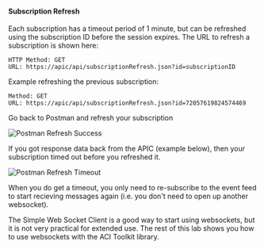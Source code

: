 #### Subscription Refresh
Each subscription has a timeout period of 1 minute, but can be refreshed using the subscription ID before the session expires. The URL to refresh a subscription is shown here:
```
HTTP Method: GET
URL: https://apic/api/subscriptionRefresh.json?id=subscriptionID
```

Example refreshing the previous subscription:
```
Method: GET
URL: https://apic/api/subscriptionRefresh.json?id=72057619824574469
```

Go back to Postman and refresh your subscription

![Postman Refresh Success](/posts/files/intermediate-aci_websockets/assets/images/postman_refresh_success.png)

If you got response data back from the APIC (example below), then your subscription timed out before you refreshed it.

![Postman Refresh Timeout](/posts/files/intermediate-aci_websockets/assets/images/postman_refresh_timeout.png)

When you do get a timeout, you only need to re-subscribe to the event feed to start recieving messages again (i.e. you don't need to open up another websocket).

The Simple Web Socket Client is a good way to start using websockets, but it is not very practical for extended use. The rest of this lab shows you how to use websockets with the ACI Toolkit library.